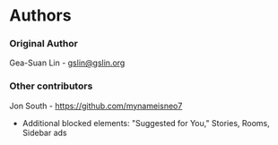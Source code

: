 # Authors

### Original Author
Gea-Suan Lin - <gslin@gslin.org>

### Other contributors
Jon South - https://github.com/mynameisneo7
- Additional blocked elements: "Suggested for You," Stories, Rooms, Sidebar ads
